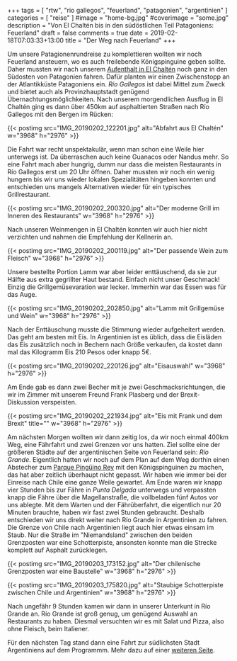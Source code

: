 +++
tags = [
    "rtw",
    "rio gallegos",
    "feuerland",
    "patagonien",
    "argentinien"
    ]
categories = [
    "reise"
]
#image = "home-bg.jpg"
#coverimage = "some.jpg"
description = "Von El Chaltén bis in den südöstlichen Teil Patagoniens: Feuerland"
draft = false
comments = true
date = 2019-02-18T07:03:33+13:00
title = "Der Weg nach Feuerland"
+++

Um unsere Patagionenrundreise zu komplettieren wollten wir noch Feuerland ansteuern, wo es auch freilebende Königspinguine geben sollte. Daher mussten wir nach unserem [Aufenthalt in El Chaltén](/post/rtw-el-chalten/) noch ganz in den Südosten von Patagonien fahren. Dafür planten wir einen Zwischenstopp an der Atlantikküste Patagoniens ein. _Río Gallegos_ ist dabei Mittel zum Zweck und bietet auch als Provinzhauptstadt genügend Übernachtungsmöglichkeiten. Nach unserem morgendlichen Ausflug in El Chaltén ging es dann über 450km auf asphaltierten Straßen nach Río Gallegos mit den Bergen im Rücken:

{{< postimg src="IMG_20190202_122201.jpg" alt="Abfahrt aus El Chaltén" w="3968" h="2976" >}}

Die Fahrt war recht unspektakulär, wenn man schon eine Weile hier unterwegs ist. Da überraschen auch keine Guanacos oder Nandus mehr. So eine Fahrt mach aber hungrig, dumm nur dass die meisten Restaurants in Río Gallegos erst um 20 Uhr öffnen. Daher mussten wir noch ein wenig hungern bis wir uns wieder lokalen Spezialitäten hingeben konnten und entschieden uns mangels Alternativen wieder für ein typisches Grillrestaurant.

{{< postimg src="IMG_20190202_200320.jpg" alt="Der moderne Grill im Inneren des Restaurants" w="3968" h="2976" >}}

Nach unseren Weinmengen in El Chaltén konnten wir auch hier nicht verzichten und nahmen die Empfehlung der Kellnerin an.

{{< postimg src="IMG_20190202_200119.jpg" alt="Der passende Wein zum Fleisch" w="3968" h="2976" >}}

Unsere bestellte Portion Lamm war aber leider enttäuschend, da sie zur Hälfte aus extra gegrillter Haut bestand. Einfach nicht unser Geschmack! Einzig die Grillgemüsevaration war lecker. Immerhin war das Essen was für das Auge.

{{< postimg src="IMG_20190202_202850.jpg" alt="Lamm mit Grillgemüse und Wein" w="3968" h="2976" >}}

Nach der Enttäuschung musste die Stimmung wieder aufgeheitert werden. Das geht am besten mit Eis. In Argentinien ist es üblich, dass die Eisläden das Eis zusätzlich noch in Bechern nach Größe verkaufen, da kostet dann mal das Kilogramm Eis 210 Pesos oder knapp 5€.

{{< postimg src="IMG_20190202_220126.jpg" alt="Eisauswahl" w="3968" h="2976" >}}

Am Ende gab es dann zwei Becher mit je zwei Geschmacksrichtungen, die wir im Zimmer mit unserem Freund Frank Plasberg und der Brexit-Diskussion verspeisten.

{{< postimg src="IMG_20190202_221934.jpg" alt="Eis mit Frank und dem Brexit" title="" w="3968" h="2976" >}}

Am nächsten Morgen wollten wir dann zeitig los, da wir noch einmal 400km Weg, eine Fährfahrt und zwei Grenzen vor uns hatten. Ziel sollte eine der größeren Städte auf der argentinischen Seite von Feuerland sein: _Río Grande_. Eigentlich hatten wir noch auf dem Plan auf dem Weg dorthin einen Abstecher zum [Parque Pingüino Rey](https://goo.gl/maps/opF7REHU7HL2) mit den Königspinguinen zu machen, das hat aber zeitlich überhaupt nicht gepasst. Wir haben wie immer bei der Einreise nach Chile eine ganze Weile gewartet. Am Ende waren wir knapp vier Stunden bis zur Fähre in _Punta Delgada_ unterwegs und verpassten knapp die Fähre über die Magellanstraße, die vollbeladen fünf Autos vor uns ablegte. Mit dem Warten und der Fährüberfahrt, die eigentlich nur 20 Minuten brauchte, haben wir fast zwei Stunden gebraucht. Deshalb entschieden wir uns direkt weiter nach Río Grande in Argentinien zu fahren. Die Grenze von Chile nach Argentinien liegt auch hier etwas einsam im Staub. Nur die Straße im "Niemandsland" zwischen den beiden Grenzposten war eine Schotterpiste, ansonsten konnte man die Strecke komplett auf Asphalt zurücklegen.

{{< postimg src="IMG_20190203_173152.jpg" alt="Der chilenische Grenzposten war eine Baustelle" w="3968" h="2976" >}}

{{< postimg src="IMG_20190203_175820.jpg" alt="Staubige Schotterpiste zwischen Chile und Argentinien" w="3968" h="2976" >}}

Nach ungefähr 9 Stunden kamen wir dann in unserer Unterkunt in Río Grande an. Río Grande ist groß genug, um genügend Auswahl an Restaurants zu haben. Diesmal versuchten wir es mit Salat und Pizza, also ohne Fleisch, beim Italiener.

Für den nächsten Tag stand dann eine Fahrt zur südlichsten Stadt Argentiniens auf dem Programmm. Mehr dazu auf einer [weiteren Seite](/post/rtw-feuerland/).